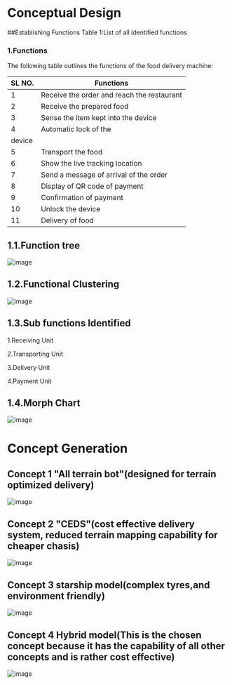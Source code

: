 # Conceptual Design
##Establishing Functions
Table 1:List of all identified functions

### 1.Functions

The following table outlines the functions of the food delivery machine:

| SL NO. |                          Functions                          |
|--------|------------------------------------------------------------|
| 1      | Receive the order and reach the restaurant                 |
| 2      | Receive the prepared food                                  |
| 3      | Sense the item kept into the device                        |
| 4      | Automatic lock of the 
device                              |
| 5      | Transport the food                                         |
| 6      | Show the live tracking location                           |
| 7      | Send a message of arrival of the order                    |
| 8      | Display of QR code of payment                              |
| 9      | Confirmation of payment                                   |
| 10     | Unlock the device                                          |
| 11     | Delivery of food                                           |


## 1.1.Function tree
![image](https://github.com/user-attachments/assets/b9feb219-da89-4321-997a-f049547f2bc7)

## 1.2.Functional Clustering
![image](https://github.com/user-attachments/assets/fe7eef66-db30-4bd1-a973-aa1f8072a4c4)

## 1.3.Sub functions Identified
1.Receiving Unit

2.Transporting Unit

3.Delivery Unit

4.Payment Unit

## 1.4.Morph Chart
![image](https://github.com/user-attachments/assets/477ed08a-78e4-4677-a8a1-3fb3f8326995)

# Concept Generation
## Concept 1 "All terrain bot"(designed for terrain optimized delivery)
![image](https://github.com/user-attachments/assets/53613417-7730-4a28-927a-b95946223321)

## Concept 2 "CEDS"(cost effective delivery system, reduced terrain mapping capability for cheaper chasis)
![image](https://github.com/user-attachments/assets/91542406-4f7f-4f9d-965c-9116fcfb57d2)

## Concept 3 starship model(complex tyres,and environment friendly)
![image](https://github.com/user-attachments/assets/73933a86-0ecb-4096-ae28-559f7241dcbe)

## Concept 4 Hybrid model(This is the chosen concept because it has the capability of all other concepts and is rather cost effective)
![image](https://github.com/user-attachments/assets/e3450a56-855b-46aa-b388-1e778948736f)




